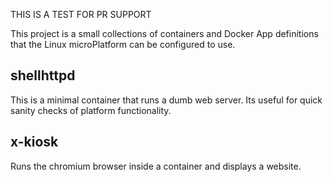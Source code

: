 THIS IS A TEST FOR PR SUPPORT

This project is a small collections of containers and Docker App definitions
that the Linux microPlatform can be configured to use.

## shellhttpd
This is a minimal container that runs a dumb web server. Its useful for quick
sanity checks of platform functionality.

## x-kiosk
Runs the chromium browser inside a container and displays a website.
